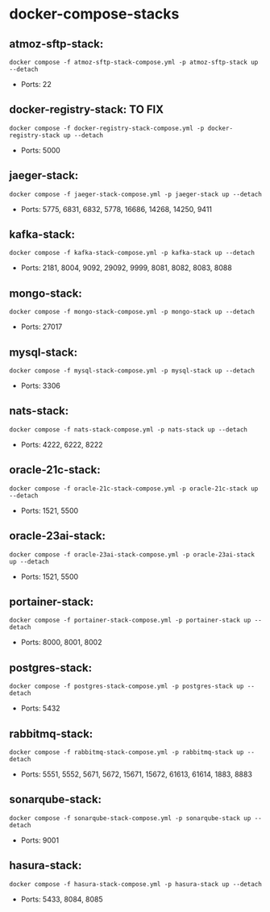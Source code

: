 # docker-compose-stacks

## atmoz-sftp-stack:
	docker compose -f atmoz-sftp-stack-compose.yml -p atmoz-sftp-stack up --detach
* Ports: 22

## docker-registry-stack: TO FIX
	docker compose -f docker-registry-stack-compose.yml -p docker-registry-stack up --detach
* Ports: 5000

## jaeger-stack:
	docker compose -f jaeger-stack-compose.yml -p jaeger-stack up --detach
* Ports: 5775, 6831, 6832, 5778, 16686, 14268, 14250, 9411

## kafka-stack:
	docker compose -f kafka-stack-compose.yml -p kafka-stack up --detach
* Ports: 2181, 8004, 9092, 29092, 9999, 8081, 8082, 8083, 8088

## mongo-stack:
	docker compose -f mongo-stack-compose.yml -p mongo-stack up --detach
* Ports: 27017

## mysql-stack:
	docker compose -f mysql-stack-compose.yml -p mysql-stack up --detach
* Ports: 3306

## nats-stack:
	docker compose -f nats-stack-compose.yml -p nats-stack up --detach
* Ports: 4222, 6222, 8222

## oracle-21c-stack:
	docker compose -f oracle-21c-stack-compose.yml -p oracle-21c-stack up --detach
* Ports: 1521, 5500

## oracle-23ai-stack:
	docker compose -f oracle-23ai-stack-compose.yml -p oracle-23ai-stack up --detach
* Ports: 1521, 5500

## portainer-stack:
	docker compose -f portainer-stack-compose.yml -p portainer-stack up --detach
* Ports: 8000, 8001, 8002

## postgres-stack:
	docker compose -f postgres-stack-compose.yml -p postgres-stack up --detach
* Ports: 5432

## rabbitmq-stack:
	docker compose -f rabbitmq-stack-compose.yml -p rabbitmq-stack up --detach
* Ports: 5551, 5552, 5671, 5672, 15671, 15672, 61613, 61614, 1883, 8883

## sonarqube-stack:
	docker compose -f sonarqube-stack-compose.yml -p sonarqube-stack up --detach
* Ports: 9001

## hasura-stack:
	docker compose -f hasura-stack-compose.yml -p hasura-stack up --detach
* Ports: 5433, 8084, 8085